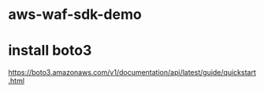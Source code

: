 # aws-waf-sdk-demo

# install boto3
https://boto3.amazonaws.com/v1/documentation/api/latest/guide/quickstart.html